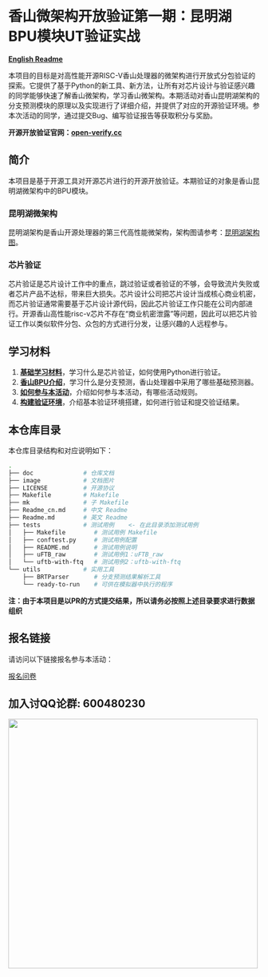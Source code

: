 # 香山微架构开放验证第一期：昆明湖BPU模块UT验证实战

**[English Readme](/Readme.md)**


本项目的目标是对高性能开源RISC-V香山处理器的微架构进行开放式分包验证的探索。它提供了基于Python的新工具、新方法，让所有对芯片设计与验证感兴趣的同学能够快速了解香山微架构，学习香山微架构。本期活动对香山昆明湖架构的分支预测模块的原理以及实现进行了详细介绍，并提供了对应的开源验证环境。参本次活动的同学，通过提交Bug、编写验证报告等获取积分与奖励。


**开源开放验证官网：[open-verify.cc](https://open-verify.cc)**


## 简介

本项目是基于开源工具对开源芯片进行的开源开放验证。本期验证的对象是香山昆明湖微架构中的BPU模块。

### 昆明湖微架构

昆明湖架构是香山开源处理器的第三代高性能微架构，架构图请参考：[昆明湖架构图](https://github.com/OpenXiangShan/XiangShan/raw/kunminghu/images/xs-arch-nanhu.svg)。

### 芯片验证

芯片验证是芯片设计工作中的重点，跳过验证或者验证的不够，会导致流片失败或者芯片产品不达标，带来巨大损失。芯片设计公司把芯片设计当成核心商业机密，而芯片验证通常需要基于芯片设计源代码，因此芯片验证工作只能在公司内部进行。开源香山高性能risc-v芯片不存在“商业机密泄露”等问题，因此可以把芯片验证工作以类似软件分包、众包的方式进行分发，让感兴趣的人远程参与。

## 学习材料

1. **[基础学习材料](https://open-verify.cc/mlvp/docs/)**，学习什么是芯片验证，如何使用Python进行验证。
1. **[香山BPU介绍](https://open-verify.cc/xs-bpu/docs/)**，学习什么是分支预测，香山处理器中采用了哪些基础预测器。
1. **[如何参与本活动](/doc/join_cn.md)**，介绍如何参与本活动，有哪些活动规则。
1. **[构建验证环境](/doc/env_cn.md)**，介绍基本验证环境搭建，如何进行验证和提交验证结果。


## 本仓库目录

本仓库目录结构和对应说明如下：

```bash
.
├── doc              # 仓库文档
├── image            # 文档图片
├── LICENSE          # 开源协议
├── Makefile         # Makefile
├── mk               # 子 Makefile
├── Readme_cn.md     # 中文 Readme
├── Readme.md        # 英文 Readme
├── tests            # 测试用例    <- 在此目录添加测试用例
│   ├── Makefile        # 测试用例 Makefile
│   ├── conftest.py     # 测试用例配置
│   ├── README.md       # 测试用例说明
│   ├── uFTB_raw        # 测试用例1：uFTB_raw
│   └── uftb-with-ftq   # 测试用例2：uftb-with-ftq
└── utils            # 实用工具
    ├── BRTParser       # 分支预测结果解析工具
    └── ready-to-run    # 可供在模拟器中执行的程序
```

**注：由于本项目是以PR的方式提交结果，所以请务必按照上述目录要求进行数据组织**

## 报名链接

请访问以下链接报名参与本活动：

[报名问卷](https://iz9a87wn37.feishu.cn/share/base/form/shrcnwpiyWaVUzyo47QdPBGy5Yd)

## 加入讨QQ论群: 600480230

<image src="/.github/image/600480230.jpg" alter="600480230" width=500px />
